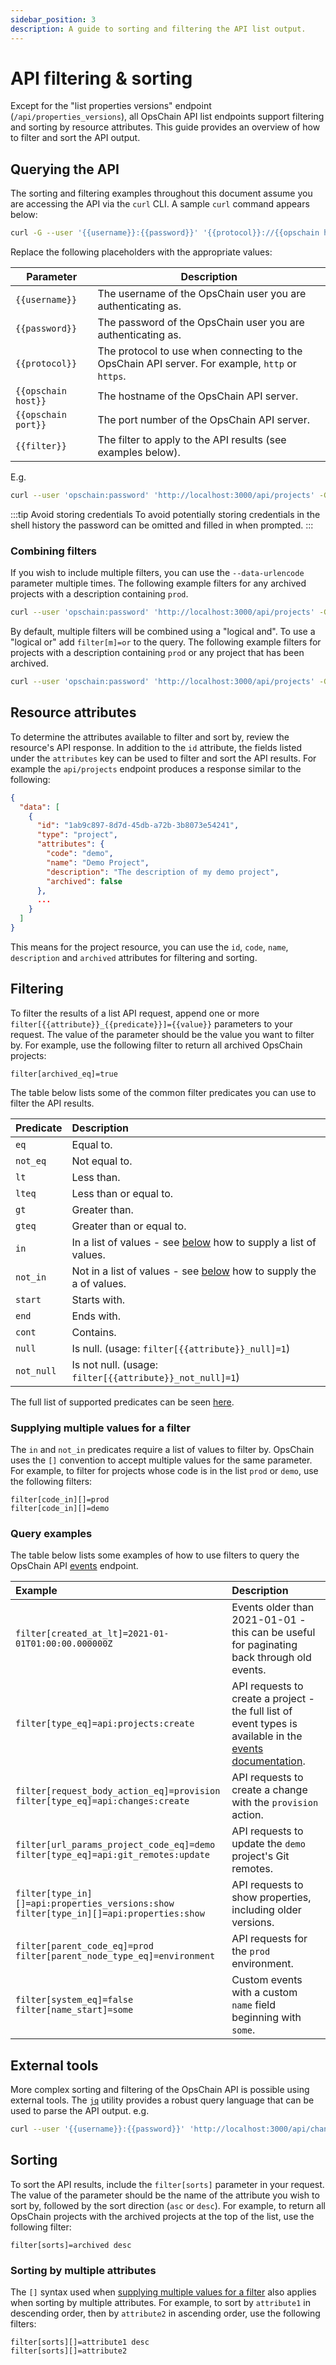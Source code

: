 ```yaml
---
sidebar_position: 3
description: A guide to sorting and filtering the API list output.
---
```


# API filtering & sorting

Except for the "list properties versions" endpoint (`/api/properties_versions`), all OpsChain API list endpoints support filtering and sorting by resource attributes. This guide provides an overview of how to filter and sort the API output.

## Querying the API

The sorting and filtering examples throughout this document assume you are accessing the API via the `curl` CLI. A sample `curl` command appears below:

```bash
curl -G --user '{{username}}:{{password}}' '{{protocol}}://{{opschain host}}:{{opschain port}}/api/projects' --data-urlencode '{{filter}}'
```

Replace the following placeholders with the appropriate values:

| Parameter           | Description                                                                                     |
|---------------------|-------------------------------------------------------------------------------------------------|
| `{{username}}`      | The username of the OpsChain user you are authenticating as.                                    |
| `{{password}}`      | The password of the OpsChain user you are authenticating as.                                    |
| `{{protocol}}`      | The protocol to use when connecting to the OpsChain API server. For example, `http` or `https`. |
| `{{opschain host}}` | The hostname of the OpsChain API server.                                                        |
| `{{opschain port}}` | The port number of the OpsChain API server.                                                     |
| `{{filter}}`        | The filter to apply to the API results (see examples below).                                    |

E.g.

```bash
curl --user 'opschain:password' 'http://localhost:3000/api/projects' -G --data-urlencode 'filter[sorts]=archived desc'
```

:::tip Avoid storing credentials
To avoid potentially storing credentials in the shell history the password can be omitted and filled in when prompted.
:::

### Combining filters

If you wish to include multiple filters, you can use the `--data-urlencode` parameter multiple times. The following example filters for any archived projects with a description containing `prod`.

```bash
curl --user 'opschain:password' 'http://localhost:3000/api/projects' -G --data-urlencode 'filter[description_cont]=prod' --data-urlencode 'filter[archived_eq]=true'
```

By default, multiple filters will be combined using a "logical and". To use a "logical or" add `filter[m]=or` to the query. The following example filters for projects with a description containing `prod` or any project that has been archived.

```bash
curl --user 'opschain:password' 'http://localhost:3000/api/projects' -G --data-urlencode 'filter[description_cont]=prod' --data-urlencode 'filter[archived_eq]=true' --data-urlencode 'filter[m]=or'
```

## Resource attributes

To determine the attributes available to filter and sort by, review the resource's API response. In addition to the `id` attribute, the fields listed under the `attributes` key can be used to filter and sort the API results. For example the `api/projects` endpoint produces a response similar to the following:

```json
{
  "data": [
    {
      "id": "1ab9c897-8d7d-45db-a72b-3b8073e54241",
      "type": "project",
      "attributes": {
        "code": "demo",
        "name": "Demo Project",
        "description": "The description of my demo project",
        "archived": false
      },
      ...
    }
  ]
}
```

This means for the project resource, you can use the `id`, `code`, `name`, `description` and `archived` attributes for filtering and sorting.

## Filtering

To filter the results of a list API request, append one or more `filter[{{attribute}}_{{predicate}}]={{value}}` parameters to your request. The value of the parameter should be the value you want to filter by. For example, use the following filter to return all archived OpsChain projects:

```uri
filter[archived_eq]=true
```

The table below lists some of the common filter predicates you can use to filter the API results.

| Predicate  | Description                                                                                                   |
|:-----------|:--------------------------------------------------------------------------------------------------------------|
| `eq`       | Equal to.                                                                                                     |
| `not_eq`   | Not equal to.                                                                                                 |
| `lt`       | Less than.                                                                                                    |
| `lteq`     | Less than or equal to.                                                                                        |
| `gt`       | Greater than.                                                                                                 |
| `gteq`     | Greater than or equal to.                                                                                     |
| `in`       | In a list of values - see [below](#supplying-multiple-values-for-a-filter) how to supply a list of values.    |
| `not_in`   | Not in a list of values - see [below](#supplying-multiple-values-for-a-filter) how to supply the a of values. |
| `start`    | Starts with.                                                                                                  |
| `end`      | Ends with.                                                                                                    |
| `cont`     | Contains.                                                                                                     |
| `null`     | Is null. (usage: `filter[{{attribute}}_null]=1`)                                                              |
| `not_null` | Is not null. (usage: `filter[{{attribute}}_not_null]=1`)                                                      |

The full list of supported predicates can be seen [here](https://github.com/activerecord-hackery/ransack/blob/v3.2.1/lib/ransack/locale/en.yml#L16).

### Supplying multiple values for a filter

The `in` and `not_in` predicates require a list of values to filter by. OpsChain uses the `[]` convention to accept multiple values for the same parameter. For example, to filter for projects whose code is in the list `prod` or `demo`, use the following filters:

```uri
filter[code_in][]=prod
filter[code_in][]=demo
```

### Query examples

The table below lists some examples of how to use filters to query the OpsChain API [events](/docs/reference/concepts/events.md) endpoint.

| Example                                                                                      | Description                                                                                                                                                        |
|:---------------------------------------------------------------------------------------------|:-------------------------------------------------------------------------------------------------------------------------------------------------------------------|
| `filter[created_at_lt]=2021-01-01T01:00:00.000000Z`                                          | Events older than 2021-01-01 - this can be useful for paginating back through old events.                                                                          |
| `filter[type_eq]=api:projects:create`                                                        | API requests to create a project - the full list of event types is available in the [events documentation](/docs/reference/concepts/events.md#system-event-types). |
| `filter[request_body_action_eq]=provision`<br/>`filter[type_eq]=api:changes:create`          | API requests to create a change with the `provision` action.                                                                                                       |
| `filter[url_params_project_code_eq]=demo`<br/>`filter[type_eq]=api:git_remotes:update`       | API requests to update the `demo` project's Git remotes.                                                                                                           |
| `filter[type_in][]=api:properties_versions:show`<br/>`filter[type_in][]=api:properties:show` | API requests to show properties, including older versions.                                                                                                         |
| `filter[parent_code_eq]=prod`<br/>`filter[parent_node_type_eq]=environment`                  | API requests for the `prod` environment.                                                                                                                           |
| `filter[system_eq]=false`<br/>`filter[name_start]=some`                                      | Custom events with a custom `name` field beginning with `some`.                                                                                                    |

## External tools

More complex sorting and filtering of the OpsChain API is possible using external tools. The [`jq`](https://github.com/stedolan/jq) utility provides a robust query language that can be used to parse the API output. e.g.

```bash
curl --user '{{username}}:{{password}}' 'http://localhost:3000/api/changes' | jq '{{jq query}}'
```

## Sorting

To sort the API results, include the `filter[sorts]` parameter in your request. The value of the parameter should be the name of the attribute you wish to sort by, followed by the sort direction (`asc` or `desc`). For example, to return all OpsChain projects with the archived projects at the top of the list, use the following filter:

```uri
filter[sorts]=archived desc
```

### Sorting by multiple attributes

The `[]` syntax used when [supplying multiple values for a filter](#supplying-multiple-values-for-a-filter) also applies when sorting by multiple attributes. For example, to sort by `attribute1` in descending order, then by `attribute2` in ascending order, use the following filters:

```uri
filter[sorts][]=attribute1 desc
filter[sorts][]=attribute2
```
